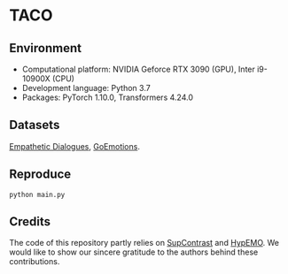# TACO

## Environment
- Computational platform: NVIDIA Geforce RTX 3090 (GPU), Inter i9-10900X (CPU)
- Development language: Python 3.7
- Packages: PyTorch 1.10.0, Transformers 4.24.0

## Datasets
[Empathetic Dialogues](https://github.com/facebookresearch/EmpatheticDialogues), [GoEmotions](https://github.com/google-research/google-research/tree/master/goemotions).

## Reproduce

```
python main.py
```

## Credits

The code of this repository partly relies on [SupContrast](https://github.com/HobbitLong/SupContrast) and [HypEMO](https://github.com/dinobby/HypEmo). We would like to show our sincere gratitude to the authors behind these contributions.

